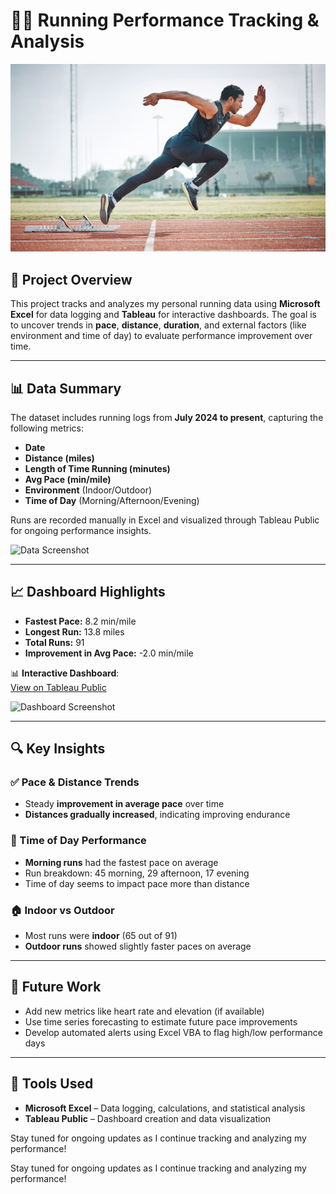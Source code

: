 # 🏃‍♂️ Running Performance Tracking & Analysis

![Data Screenshot](images/image1.jpg)


## 📌 Project Overview  
This project tracks and analyzes my personal running data using **Microsoft Excel** for data logging and **Tableau** for interactive dashboards. The goal is to uncover trends in **pace**, **distance**, **duration**, and external factors (like environment and time of day) to evaluate performance improvement over time.

---

## 📊 Data Summary  
The dataset includes running logs from **July 2024 to present**, capturing the following metrics:

- **Date**
- **Distance (miles)**
- **Length of Time Running (minutes)**
- **Avg Pace (min/mile)**
- **Environment** (Indoor/Outdoor)
- **Time of Day** (Morning/Afternoon/Evening)

Runs are recorded manually in Excel and visualized through Tableau Public for ongoing performance insights.

![Data Screenshot](images/image2)

---

## 📈 Dashboard Highlights  

- **Fastest Pace:** 8.2 min/mile  
- **Longest Run:** 13.8 miles  
- **Total Runs:** 91  
- **Improvement in Avg Pace:** -2.0 min/mile  

📊 **Interactive Dashboard**:  
[View on Tableau Public](https://public.tableau.com/shared/FQK4J32JH?:display_count=n&:origin=viz_share_link)

![Dashboard Screenshot](images/image3)

---

## 🔍 Key Insights  

### ✅ Pace & Distance Trends  
- Steady **improvement in average pace** over time  
- **Distances gradually increased**, indicating improving endurance

### 🌅 Time of Day Performance  
- **Morning runs** had the fastest pace on average  
- Run breakdown: 45 morning, 29 afternoon, 17 evening  
- Time of day seems to impact pace more than distance

### 🏠 Indoor vs Outdoor  
- Most runs were **indoor** (65 out of 91)  
- **Outdoor runs** showed slightly faster paces on average

---

## 🔮 Future Work  
- Add new metrics like heart rate and elevation (if available)  
- Use time series forecasting to estimate future pace improvements  
- Develop automated alerts using Excel VBA to flag high/low performance days  

---

## 🧠 Tools Used  
- **Microsoft Excel** – Data logging, calculations, and statistical analysis  
- **Tableau Public** – Dashboard creation and data visualization

Stay tuned for ongoing updates as I continue tracking and analyzing my performance!


Stay tuned for ongoing updates as I continue tracking and analyzing my performance!


